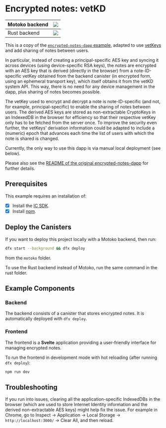 # Encrypted notes: vetKD

| Motoko backend | [![](https://icp.ninja/assets/open.svg)](http://icp.ninja/editor?g=https://github.com/dfinity/vetkeys/tree/main/examples/encrypted_notes_dapp_vetkd/motoko)|
| --- | --- |
| Rust backend | [![](https://icp.ninja/assets/open.svg)](http://icp.ninja/editor?g=https://github.com/dfinity/vetkeys/tree/main/examples/encrypted_notes_dapp_vetkd/rust) |

This is a copy of the [`encrypted-notes-dapp` example](https://github.com/dfinity/examples/tree/master/motoko/encrypted-notes-dapp), adapted to use [vetKeys](https://internetcomputer.org/docs/building-apps/network-features/vetkeys/introduction) and add sharing of notes between users.

In particular, instead of creating a principal-specific AES key and syncing it across devices (using device-specific RSA keys), the notes are encrypted with an AES key that is derived (directly in the browser) from a note-ID-specific vetKey obtained from the backend canister (in encrypted form, using an ephemeral transport key), which itself obtains it from the vetKD system API. This way, there is no need for any device management in the dapp, plus sharing of notes becomes possible.

The vetKey used to encrypt and decrypt a note is note-ID-specific (and not, for example, principal-specific) to enable the sharing of notes between users. The derived AES keys are stored as non-extractable CryptoKeys in an IndexedDB in the browser for efficiency so that their respective vetKey only has to be fetched from the server once. To improve the security even further, the vetKeys' derivation information could be adapted to include a (numeric) epoch that advances each time the list of users with which the note is shared is changed.

Currently, the only way to use this dapp is via manual local deployment (see below).

Please also see the [README of the original encrypted-notes-dapp](https://github.com/dfinity/examples/tree/master/motoko/encrypted-notes-dapp/README.md) for further details.

## Prerequisites

This example requires an installation of:

- [x] Install the [IC SDK](https://internetcomputer.org/docs/current/developer-docs/setup/install/index.mdx).
- [x] Install [npm](https://www.npmjs.com/package/npm).

## Deploy the Canisters

If you want to deploy this project locally with a Motoko backend, then run:
```bash
dfx start --background && dfx deploy
```
from the `motoko` folder.

To use the Rust backend instead of Motoko, run the same command in the rust folder.

## Example Components

### Backend

The backend consists of a canister that stores encrypted notes. It is automatically deployed with `dfx deploy`.

### Frontend

The frontend is a **Svelte** application providing a user-friendly interface for managing encrypted notes.

To run the frontend in development mode with hot reloading (after running `dfx deploy`):

```bash
npm run dev
```

## Troubleshooting

If you run into issues, clearing all the application-specific IndexedDBs in the browser (which are used to store Internet Identity information and the derived non-extractable AES keys) might help fix the issue. For example in Chrome, go to Inspect → Application → Local Storage → `http://localhost:3000/` → Clear All, and then reload.
